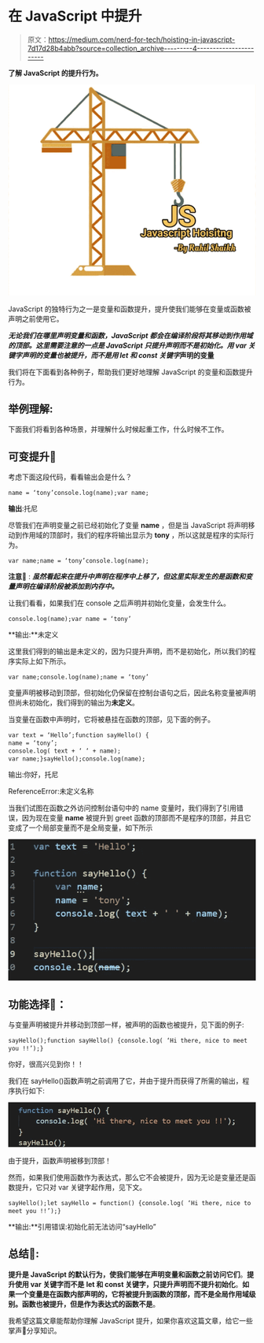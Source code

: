 # 在 JavaScript 中提升

> 原文：<https://medium.com/nerd-for-tech/hoisting-in-javascript-7d17d28b4abb?source=collection_archive---------4----------------------->

**了解 JavaScript 的提升行为。**

![](img/f20ced0869c219054ac2dd1920b06313.png)

JavaScript 的独特行为之一是变量和函数提升，提升使我们能够在变量或函数被声明之前使用它。

***无论我们在哪里声明变量和函数，JavaScript 都会在编译阶段将其移动到作用域的顶部。这里需要注意的一点是 JavaScript 只提升声明而不是初始化。用 var 关键字声明的变量也被提升，而不是用 let 和 const 关键字*声明的变量**

我们将在下面看到各种例子，帮助我们更好地理解 JavaScript 的变量和函数提升行为。

## 举例理解:

下面我们将看到各种场景，并理解什么时候起重工作，什么时候不工作。

## 可变提升📌

考虑下面这段代码，看看输出会是什么？

```
name = ‘tony’console.log(name);var name;
```

**输出**:托尼

尽管我们在声明变量之前已经初始化了变量 **name** ，但是当 JavaScript 将声明移动到作用域的顶部时，我们的程序将输出显示为 **tony** ，所以这就是程序的实际行为。

```
var name;name = ‘tony’console.log(name);
```

**注意📝** : ***虽然看起来在提升中声明在程序中上移了，但这里实际发生的是函数和变量声明在编译阶段被添加到内存中。***

让我们看看，如果我们在 console 之后声明并初始化变量，会发生什么。

```
console.log(name);var name = ‘tony’
```

**输出:**未定义

这里我们得到的输出是未定义的，因为只提升声明，而不是初始化，所以我们的程序实际上如下所示。

```
var name;console.log(name);name = ‘tony’
```

变量声明被移动到顶部，但初始化仍保留在控制台语句之后，因此名称变量被声明但尚未初始化，我们得到的输出为**未定义**。

当变量在函数中声明时，它将被悬挂在函数的顶部，见下面的例子。

```
var text = ‘Hello’;function sayHello() {
name = ‘tony’;
console.log( text + ‘ ‘ + name);
var name;}sayHello();console.log(name);
```

输出:你好，托尼

ReferenceError:未定义名称

当我们试图在函数之外访问控制台语句中的 name 变量时，我们得到了引用错误，因为现在变量 **name** 被提升到 greet 函数的顶部而不是程序的顶部，并且它变成了一个局部变量而不是全局变量，如下所示

![](img/2f7410cb224c3190f115681a58330b2e.png)

## 功能选择📌：

与变量声明被提升并移动到顶部一样，被声明的函数也被提升，见下面的例子:

```
sayHello();function sayHello() {console.log( ‘Hi there, nice to meet you !!’);}
```

你好，很高兴见到你！！

我们在 sayHello()函数声明之前调用了它，并由于提升而获得了所需的输出，程序执行如下:

![](img/92a0611fb96cb1bc8723f08d31285747.png)

由于提升，函数声明被移到顶部！

然而，如果我们使用函数作为表达式，那么它不会被提升，因为无论是变量还是函数提升，它只对 var 关键字起作用，见下文。

```
sayHello();let sayHello = function() {console.log( ‘Hi there, nice to meet you !!’);}
```

**输出:**引用错误:初始化前无法访问“sayHello”

## **总结📝:**

**提升是 JavaScript 的默认行为，使我们能够在声明变量和函数之前访问它们**。**提升使用 var 关键字而不是** **let 和 const 关键字，只提升声明而不提升初始化**。**如果一个变量是在函数内部声明的，它将被提升到函数的顶部，而不是全局作用域级别。函数也被提升，但是作为表达式的函数不是**。

我希望这篇文章能帮助你理解 JavaScript 提升，如果你喜欢这篇文章，给它一些掌声👏分享知识。